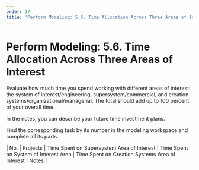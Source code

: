 ```yaml
---
order: 17
title: 'Perform Modeling: 5.6. Time Allocation Across Three Areas of Interest'
---
```


# Perform Modeling: 5.6. Time Allocation Across Three Areas of Interest

Evaluate how much time you spend working with different areas of interest: the system of interest/engineering, supersystem/commercial, and creation systems/organizational/managerial. The total should add up to 100 percent of your overall time.

In the notes, you can describe your future time investment plans.

Find the corresponding task by its number in the modeling workspace and complete all its parts.

| No. | Projects | Time Spent on Supersystem Area of Interest | Time Spent on System of Interest Area | Time Spent on Creation Systems Area of Interest | Notes |